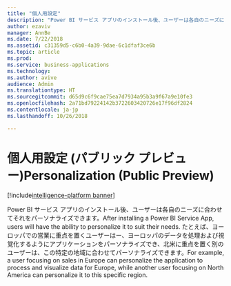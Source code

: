 ```yaml
---
title: "個人用設定"
description: "Power BI サービス アプリのインストール後、ユーザーは各自のニーズに合わせてアプリケーションをパーソナライズできます。"
author: ezaviv
manager: AnnBe
ms.date: 7/22/2018
ms.assetid: c31359d5-c6b0-4a39-9dae-6c1dfaf3ce6b
ms.topic: article
ms.prod: 
ms.service: business-applications
ms.technology: 
ms.author: avive
audience: Admin
ms.translationtype: HT
ms.sourcegitcommit: d65d9c6f9cae75ea7d7934a95b3a9f67a9e10fe3
ms.openlocfilehash: 2a71bd79224142b3722603420726e17f96df2824
ms.contentlocale: ja-jp
ms.lasthandoff: 10/26/2018

---
```

# <a name="personalization-public-preview"></a><span data-ttu-id="a9875-103">個人用設定 (パブリック プレビュー)</span><span class="sxs-lookup"><span data-stu-id="a9875-103">Personalization (Public Preview)</span></span>

[!include[intelligence-platform banner](../../includes/intelligence-platform.md)]

<span data-ttu-id="a9875-104">Power BI サービス アプリのインストール後、ユーザーは各自のニーズに合わせてそれをパーソナライズできます。</span><span class="sxs-lookup"><span data-stu-id="a9875-104">After installing a Power BI Service App, users will have the ability to personalize it to suit their needs.</span></span> <span data-ttu-id="a9875-105">たとえば、ヨーロッパでの営業に重点を置くユーザーはー、ヨーロッパのデータを処理および視覚化するようにアプリケーションをパーソナライズでき、北米に重点を置く別のユーザーは、この特定の地域に合わせてパーソナライズできます。</span><span class="sxs-lookup"><span data-stu-id="a9875-105">For example, a user focusing on sales in Europe can personalize the application to process and visualize data for Europe, while another user focusing on North America can personalize it to this specific region.</span></span>

